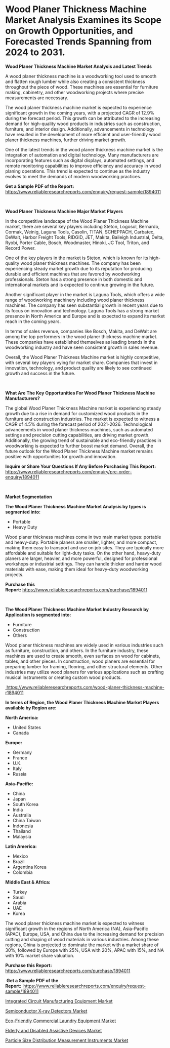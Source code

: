 <p><h1>Wood Planer Thickness Machine Market Analysis Examines its Scope on Growth Opportunities, and Forecasted Trends Spanning from 2024 to 2031.</h1></p><p><strong>Wood Planer Thickness Machine Market Analysis and Latest Trends</strong></p>
<p><p>A wood planer thickness machine is a woodworking tool used to smooth and flatten rough lumber while also creating a consistent thickness throughout the piece of wood. These machines are essential for furniture making, cabinetry, and other woodworking projects where precise measurements are necessary.</p><p>The wood planer thickness machine market is expected to experience significant growth in the coming years, with a projected CAGR of 12.9% during the forecast period. This growth can be attributed to the increasing demand for high-quality wood products in industries such as construction, furniture, and interior design. Additionally, advancements in technology have resulted in the development of more efficient and user-friendly wood planer thickness machines, further driving market growth.</p><p>One of the latest trends in the wood planer thickness machine market is the integration of automation and digital technology. Many manufacturers are incorporating features such as digital displays, automated settings, and remote monitoring capabilities to improve efficiency and accuracy in wood planing operations. This trend is expected to continue as the industry evolves to meet the demands of modern woodworking practices.</p></p>
<p><strong>Get a Sample PDF of the Report:&nbsp;</strong> <a href="https://www.reliableresearchreports.com/enquiry/request-sample/1894011">https://www.reliableresearchreports.com/enquiry/request-sample/1894011</a></p>
<p>&nbsp;</p>
<p><strong>Wood Planer Thickness Machine Major Market Players</strong></p>
<p><p>In the competitive landscape of the Wood Planer Thickness Machine market, there are several key players including Steton, Logosol, Bernardo, Cormak, Weinig, Laguna Tools, Casolin, TITAN, SCHEPPACH, Carbatec, DeWalt, Harbor Freight Tools, RIDGID, JET, Makita, Baileigh Industrial, Delta, Ryobi, Porter Cable, Bosch, Woodmaster, Hinoki, JC Tool, Triton, and Record Power.</p><p>One of the key players in the market is Steton, which is known for its high-quality wood planer thickness machines. The company has been experiencing steady market growth due to its reputation for producing durable and efficient machines that are favored by woodworking professionals. Steton has a strong presence in both domestic and international markets and is expected to continue growing in the future.</p><p>Another significant player in the market is Laguna Tools, which offers a wide range of woodworking machinery including wood planer thickness machines. The company has seen substantial growth in recent years due to its focus on innovation and technology. Laguna Tools has a strong market presence in North America and Europe and is expected to expand its market reach in the coming years.</p><p>In terms of sales revenue, companies like Bosch, Makita, and DeWalt are among the top performers in the wood planer thickness machine market. These companies have established themselves as leading brands in the woodworking industry and have seen consistent growth in sales revenue.</p><p>Overall, the Wood Planer Thickness Machine market is highly competitive, with several key players vying for market share. Companies that invest in innovation, technology, and product quality are likely to see continued growth and success in the future.</p></p>
<p>&nbsp;</p>
<p><strong>What Are The Key Opportunities For Wood Planer Thickness Machine Manufacturers?</strong></p>
<p><p>The global Wood Planer Thickness Machine market is experiencing steady growth due to a rise in demand for customized wood products in the furniture and construction industries. The market is expected to witness a CAGR of 4.5% during the forecast period of 2021-2026. Technological advancements in wood planer thickness machines, such as automated settings and precision cutting capabilities, are driving market growth. Additionally, the growing trend of sustainable and eco-friendly practices in woodworking is expected to further boost market demand. Overall, the future outlook for the Wood Planer Thickness Machine market remains positive with opportunities for growth and innovation.</p></p>
<p><strong>Inquire or Share Your Questions If Any Before Purchasing This Report:</strong> <a href="https://www.reliableresearchreports.com/enquiry/pre-order-enquiry/1894011">https://www.reliableresearchreports.com/enquiry/pre-order-enquiry/1894011</a></p>
<p>&nbsp;</p>
<p><strong>Market Segmentation</strong></p>
<p><strong>The Wood Planer Thickness Machine Market Analysis by types is segmented into:</strong></p>
<p><ul><li>Portable</li><li>Heavy Duty</li></ul></p>
<p><p>Wood planer thickness machines come in two main market types: portable and heavy-duty. Portable planers are smaller, lighter, and more compact, making them easy to transport and use on job sites. They are typically more affordable and suitable for light-duty tasks. On the other hand, heavy-duty planers are larger, heavier, and more powerful, designed for professional workshops or industrial settings. They can handle thicker and harder wood materials with ease, making them ideal for heavy-duty woodworking projects.</p></p>
<p><strong>Purchase this Report:&nbsp;</strong><a href="https://www.reliableresearchreports.com/purchase/1894011">https://www.reliableresearchreports.com/purchase/1894011</a></p>
<p>&nbsp;</p>
<p><strong>The Wood Planer Thickness Machine Market Industry Research by Application is segmented into:</strong></p>
<p><ul><li>Furniture</li><li>Construction</li><li>Others</li></ul></p>
<p><p>Wood planer thickness machines are widely used in various industries such as furniture, construction, and others. In the furniture industry, these machines are used to create smooth, even surfaces on wood for cabinets, tables, and other pieces. In construction, wood planers are essential for preparing lumber for framing, flooring, and other structural elements. Other industries may utilize wood planers for various applications such as crafting musical instruments or creating custom wood products.</p></p>
<p><a href="https://www.reliableresearchreports.com/wood-planer-thickness-machine-r1894011">&nbsp;https://www.reliableresearchreports.com/wood-planer-thickness-machine-r1894011</a></p>
<p><strong>In terms of Region, the Wood Planer Thickness Machine Market Players available by Region are:</strong></p>
<p>
    <p> <strong> North America: </strong>
        <ul>
            <li>United States</li>
            <li>Canada</li>
        </ul>
        </p> 
    <p> <strong> Europe: </strong>
        <ul>
            <li>Germany</li>
            <li>France</li>
            <li>U.K.</li>
            <li>Italy</li>
            <li>Russia</li>
        </ul>
        </p> 
    <p> <strong> Asia-Pacific: </strong>
        <ul>
            <li>China</li>
            <li>Japan</li>
            <li>South Korea</li>
            <li>India</li>
            <li>Australia</li>
            <li>China Taiwan</li>
            <li>Indonesia</li>
            <li>Thailand</li>
            <li>Malaysia</li>
        </ul>
        </p> 
    <p> <strong> Latin America: </strong>
        <ul>
            <li>Mexico</li>
            <li>Brazil</li>
            <li>Argentina Korea</li>
            <li>Colombia</li>
        </ul>
        </p> 
    <p> <strong> Middle East & Africa: </strong>
        <ul>
            <li>Turkey</li>
            <li>Saudi</li>
            <li>Arabia</li>
            <li>UAE</li>
            <li>Korea</li>
        </ul>
    </p>
    </p>
<p><p>The wood planer thickness machine market is expected to witness significant growth in the regions of North America (NA), Asia-Pacific (APAC), Europe, USA, and China due to the increasing demand for precision cutting and shaping of wood materials in various industries. Among these regions, China is projected to dominate the market with a market share of 30%, followed by Europe with 25%, USA with 20%, APAC with 15%, and NA with 10% market share valuation.</p></p>
<p><strong>Purchase this Report: </strong><a href="https://www.reliableresearchreports.com/purchase/1894011">https://www.reliableresearchreports.com/purchase/1894011</a></p>
<p>&nbsp;<strong>Get a Sample PDF of the Report:&nbsp;&nbsp;</strong><a href="https://www.reliableresearchreports.com/enquiry/request-sample/1894011">https://www.reliableresearchreports.com/enquiry/request-sample/1894011</a></p>
<p><strong></strong></p>
<p><p><a href="https://github.com/graysonwolfe1913/Market-Research-Report-List-1/blob/main/integrated-circuit-manufacturing-equipment-market.md">Integrated Circuit Manufacturing Equipment Market</a></p><p><a href="https://github.com/sydneyHaley871/Market-Research-Report-List-1/blob/main/semiconductor-x-ray-detectors-market.md">Semiconductor X-ray Detectors Market</a></p><p><a href="https://www.linkedin.com/pulse/insights-eco-friendly-commercial-laundry-equipment-market-size-nxtcf?trackingId=mjioKQI7TPCJalBt3REmAQ%3D%3D">Eco-Friendly Commercial Laundry Equipment Market</a></p><p><a href="https://issuu.com/reportprime-2/docs/elderly-and-disabled-assistive-devices-market-size">Elderly and Disabled Assistive Devices Market</a></p><p><a href="https://github.com/seamusocallaghan/Market-Research-Report-List-1/blob/main/particle-size-distribution-measurement-instruments-market.md">Particle Size Distribution Measurement Instruments Market</a></p></p>